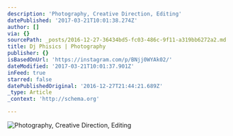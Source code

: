 ```yaml
---
description: 'Photography, Creative Direction, Editing'
datePublished: '2017-03-21T10:01:38.274Z'
author: []
via: {}
sourcePath: _posts/2016-12-27-36434bd5-fc03-486c-9f11-a319bb6272a2.md
title: Dj Phisics | Photography
publisher: {}
isBasedOnUrl: 'https://instagram.com/p/BNjj0WYAk02/'
dateModified: '2017-03-21T10:01:37.901Z'
inFeed: true
starred: false
datePublishedOriginal: '2016-12-27T21:44:21.689Z'
_type: Article
_context: 'http://schema.org'

---
```

![Photography, Creative Direction, Editing](https://the-grid-user-content.s3-us-west-2.amazonaws.com/f237d364-b8a2-4538-92ad-dc020d8a498d.png)